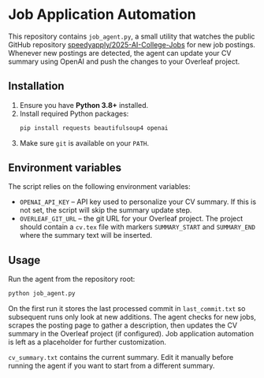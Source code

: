 # Job Application Automation

This repository contains `job_agent.py`, a small utility that watches the public
GitHub repository [speedyapply/2025-AI-College-Jobs](https://github.com/speedyapply/2025-AI-College-Jobs)
for new job postings. Whenever new postings are detected, the agent can update
your CV summary using OpenAI and push the changes to your Overleaf project.

## Installation

1. Ensure you have **Python 3.8+** installed.
2. Install required Python packages:
   ```bash
   pip install requests beautifulsoup4 openai
   ```
3. Make sure `git` is available on your `PATH`.

## Environment variables

The script relies on the following environment variables:

- `OPENAI_API_KEY` – API key used to personalize your CV summary. If this is not
  set, the script will skip the summary update step.
- `OVERLEAF_GIT_URL` – the git URL for your Overleaf project. The project should
  contain a `cv.tex` file with markers `SUMMARY_START` and `SUMMARY_END` where
the summary text will be inserted.

## Usage

Run the agent from the repository root:

```bash
python job_agent.py
```

On the first run it stores the last processed commit in `last_commit.txt` so
subsequent runs only look at new additions. The agent checks for new jobs,
scrapes the posting page to gather a description, then updates the CV summary in
the Overleaf project (if configured). Job application automation is left as a
placeholder for further customization.

`cv_summary.txt` contains the current summary. Edit it manually before running
the agent if you want to start from a different summary.
